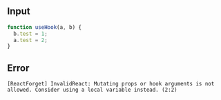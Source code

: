 
## Input

```javascript
function useHook(a, b) {
  b.test = 1;
  a.test = 2;
}

```


## Error

```
[ReactForget] InvalidReact: Mutating props or hook arguments is not allowed. Consider using a local variable instead. (2:2)
```
          
      